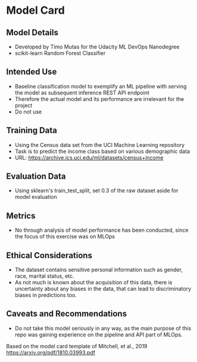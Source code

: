 # Model Card

## Model Details
- Developed by Timo Mutas for the Udacity ML DevOps Nanodegree
- scikit-learn Random Forest Classifier 

## Intended Use
- Baseline classification model to exemplify an ML pipeline with serving the model as subsequent inference REST API endpoint
- Therefore the actual model and its performance are irrelevant for the project
- Do not use

## Training Data
- Using the Census data set from the UCI Machine Learning repository
- Task is to predict the income class based on various demographic data
- URL: https://archive.ics.uci.edu/ml/datasets/census+income

## Evaluation Data
- Using sklearn's train_test_split, set 0.3 of the raw dataset aside for model evaluation

## Metrics
- No through analysis of model performance has been conducted, since the focus of this exercise was on MLOps

## Ethical Considerations
- The dataset contains sensitive personal information such as gender, race, marital status, etc.
- As not much is known about the acquisition of this data, there is uncertainty about any biases in the data, that can lead to discriminatory biases in predictions too.

## Caveats and Recommendations
- Do not take this model seriously in any way, as the main purpose of this repo was gaining experience on the pipeline and API part of MLOps.

Based on the model card template of Mitchell, et al., 2019 https://arxiv.org/pdf/1810.03993.pdf